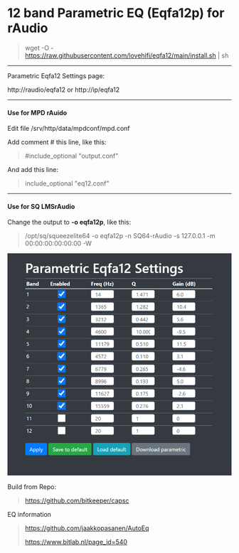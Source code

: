 # 12 band Parametric EQ (Eqfa12p) for rAudio
>
> wget -O - https://raw.githubusercontent.com/lovehifi/eqfa12/main/install.sh | sh
>
>
------------
Parametric Eqfa12 Settings page:
>
http://raudio/eqfa12 or http://ip/eqfa12
>
-----------
>
#### Use for MPD rAuido
Edit file /srv/http/data/mpdconf/mpd.conf
>
Add comment # this line, like this: 
>
> #include_optional    "output.conf"
>
And add this line:
>
> include_optional    "eq12.conf"
>
>
-----------
>
####  Use for SQ LMSrAudio
>
Change the output to **-o eqfa12p**, like this:
>
> /opt/sq/squeezelite64 -o eqfa12p -n SQ64-rAudio -s 127.0.0.1 -m 00:00:00:00:00:00 -W
>
![Screenshot](eqfa12.png)

Build from Repo: 
> https://github.com/bitkeeper/capsc
>
EQ information
> https://github.com/jaakkopasanen/AutoEq
>
> https://www.bitlab.nl/page_id=540
